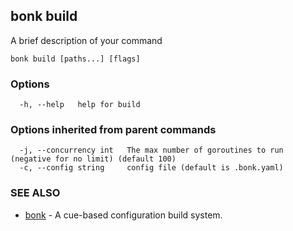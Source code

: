 <!-- Code generated by cobra. DO NOT EDIT -->

## bonk build

A brief description of your command

```
bonk build [paths...] [flags]
```

### Options

```
  -h, --help   help for build
```

### Options inherited from parent commands

```
  -j, --concurrency int   The max number of goroutines to run (negative for no limit) (default 100)
  -c, --config string     config file (default is .bonk.yaml)
```

### SEE ALSO

* [bonk](bonk.md)	 - A cue-based configuration build system.
